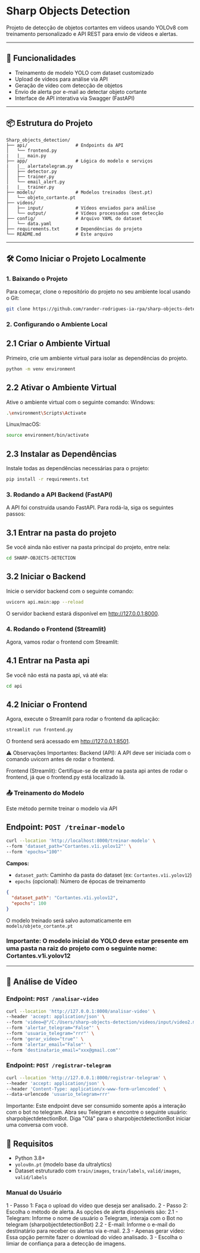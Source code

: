 # Sharp Objects Detection

Projeto de detecção de objetos cortantes em vídeos usando YOLOv8 com treinamento personalizado e API REST para envio de vídeos e alertas.

---

## 🧠 Funcionalidades

- Treinamento de modelo YOLO com dataset customizado
- Upload de vídeos para análise via API
- Geração de vídeo com detecção de objetos
- Envio de alerta por e-mail ao detectar objeto cortante
- Interface de API interativa via Swagger (FastAPI)

---

## 📦 Estrutura do Projeto

```
Sharp_objects_detection/
├── api/                  # Endpoints da API
│   └── frontend.py
|   |__ main.py
├── app/                  # Lógica do modelo e serviços
|   |__ alertatelegram.py
│   ├── detector.py
│   ├── trainer.py
│   └── email_alert.py
|   |__ trainer.py
├── models/               # Modelos treinados (best.pt)
│   └── objeto_cortante.pt
├── videos/
│   ├── input/            # Vídeos enviados para análise
│   └── output/           # Vídeos processados com detecção
├── config/               # Arquivo YAML do dataset
│   └── data.yaml
├── requirements.txt      # Dependências do projeto
└── README.md             # Este arquivo
```

---

## 🛠️ Como Iniciar o Projeto Localmente

### 1. Baixando o Projeto
Para começar, clone o repositório do projeto no seu ambiente local usando o Git:
```bash
git clone https://github.com/rander-rodrigues-ia-rpa/sharp-objects-detection.git
```

### 2. Configurando o Ambiente Local
## 2.1 Criar o Ambiente Virtual
Primeiro, crie um ambiente virtual para isolar as dependências do projeto.
```bash
python -m venv environment
```

## 2.2 Ativar o Ambiente Virtual
Ative o ambiente virtual com o seguinte comando:
Windows:
```bash
.\environment\Scripts\Activate
```

Linux/macOS:
```bash
source environment/bin/activate
```

## 2.3 Instalar as Dependências
Instale todas as dependências necessárias para o projeto:
```bash
pip install -r requirements.txt
```

### 3. Rodando a API Backend (FastAPI)
A API foi construída usando FastAPI. Para rodá-la, siga os seguintes passos:

## 3.1 Entrar na pasta do projeto
Se você ainda não estiver na pasta principal do projeto, entre nela:
```bash
cd SHARP-OBJECTS-DETECTION
```

## 3.2 Iniciar o Backend
Inicie o servidor backend com o seguinte comando:
```bash
uvicorn api.main:app --reload
```
O servidor backend estará disponível em http://127.0.0.1:8000.

### 4. Rodando o Frontend (Streamlit)
Agora, vamos rodar o frontend com Streamlit:

## 4.1 Entrar na Pasta api
Se você não está na pasta api, vá até ela:
```bash
cd api
```
## 4.2 Iniciar o Frontend
Agora, execute o Streamlit para rodar o frontend da aplicação:
```bash
streamlit run frontend.py
```
O frontend será acessado em http://127.0.0.1:8501.

⚠️ Observações Importantes:
Backend (API): A API deve ser iniciada com o comando uvicorn antes de rodar o frontend.

Frontend (Streamlit): Certifique-se de entrar na pasta api antes de rodar o frontend, já que o frontend.py está localizado lá.


### 📤 Treinamento do Modelo
Este método permite treinar o modelo via API
## Endpoint: `POST /treinar-modelo`
```bash
curl --location 'http://localhost:8000/treinar-modelo' \
--form 'dataset_path="Cortantes.v1i.yolov12"' \
--form 'epochs="100"'
```

**Campos:**
- `dataset_path`: Caminho da pasta do dataset (ex: `Cortantes.v1i.yolov12`)
- `epochs` (opcional): Número de épocas de treinamento

```json
{
  "dataset_path": "Cortantes.v1i.yolov12",
  "epochs": 100
}
```
O modelo treinado será salvo automaticamente em `models/objeto_cortante.pt`
### Importante: O modelo inicial do YOLO deve estar presente em uma pasta na raiz do projeto com o seguinte nome: Cortantes.v1i.yolov12 
---

## 📼 Análise de Vídeo

### Endpoint: `POST /analisar-video`
```bash
curl --location 'http://127.0.0.1:8000/analisar-video' \
--header 'accept: application/json' \
--form 'video=@"/C:/Users/sharp-objects-detection/videos/input/video2.mp4"' \
--form 'alertar_telegram="False"' \
--form 'usuario_telegram="rrr"' \
--form 'gerar_video="true"' \
--form 'alertar_email="False"' \
--form 'destinatario_email="xxx@gmail.com"'
```

### Endpoint: `POST /registrar-telegram`
```bash
curl --location 'http://127.0.0.1:8000/registrar-telegram' \
--header 'accept: application/json' \
--header 'Content-Type: application/x-www-form-urlencoded' \
--data-urlencode 'usuario_telegram=rrr'
```
Importante: Este endpoint deve ser consumido somente após a interação com o bot no telegram. 
Abra seu Telegram e encontre o seguinte usuário: sharpobjectdetectionBot. Diga "Olá" para o sharpobjectdetectionBot iniciar uma conversa com você.


## 🔧 Requisitos
- Python 3.8+
- `yolov8n.pt` (modelo base da ultralytics)
- Dataset estruturado com `train/images`, `train/labels`, `valid/images`, `valid/labels`

### Manual do Usuário
1 - Passo 1: Faça o upload do vídeo que deseja ser analisado.
2 - Passo 2: Escolha o método de alerta.
  As opções de alerta disponíveis são:
     2.1 - Telegram: Informe o nome de usuário o Telegram, interaja com o Bot no telegram (sharpobjectdetectionBot)
     2.2 - E-mail: Informe o e-mail do destinatário para receber os alertas via e-mail.
     2.3 - Apenas gerar vídeo: Essa opção permite fazer o download do vídeo analisado.
3 - Escolha o limiar de confiança para a detecção de imagens.
